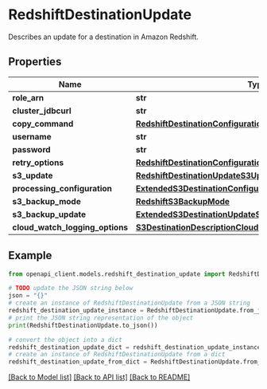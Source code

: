 # RedshiftDestinationUpdate

Describes an update for a destination in Amazon Redshift.

## Properties

Name | Type | Description | Notes
------------ | ------------- | ------------- | -------------
**role_arn** | **str** |  | [optional] 
**cluster_jdbcurl** | **str** |  | [optional] 
**copy_command** | [**RedshiftDestinationConfigurationCopyCommand**](RedshiftDestinationConfigurationCopyCommand.md) |  | [optional] 
**username** | **str** |  | [optional] 
**password** | **str** |  | [optional] 
**retry_options** | [**RedshiftDestinationConfigurationRetryOptions**](RedshiftDestinationConfigurationRetryOptions.md) |  | [optional] 
**s3_update** | [**RedshiftDestinationUpdateS3Update**](RedshiftDestinationUpdateS3Update.md) |  | [optional] 
**processing_configuration** | [**ExtendedS3DestinationConfigurationProcessingConfiguration**](ExtendedS3DestinationConfigurationProcessingConfiguration.md) |  | [optional] 
**s3_backup_mode** | [**RedshiftS3BackupMode**](RedshiftS3BackupMode.md) |  | [optional] 
**s3_backup_update** | [**ExtendedS3DestinationUpdateS3BackupUpdate**](ExtendedS3DestinationUpdateS3BackupUpdate.md) |  | [optional] 
**cloud_watch_logging_options** | [**S3DestinationDescriptionCloudWatchLoggingOptions**](S3DestinationDescriptionCloudWatchLoggingOptions.md) |  | [optional] 

## Example

```python
from openapi_client.models.redshift_destination_update import RedshiftDestinationUpdate

# TODO update the JSON string below
json = "{}"
# create an instance of RedshiftDestinationUpdate from a JSON string
redshift_destination_update_instance = RedshiftDestinationUpdate.from_json(json)
# print the JSON string representation of the object
print(RedshiftDestinationUpdate.to_json())

# convert the object into a dict
redshift_destination_update_dict = redshift_destination_update_instance.to_dict()
# create an instance of RedshiftDestinationUpdate from a dict
redshift_destination_update_from_dict = RedshiftDestinationUpdate.from_dict(redshift_destination_update_dict)
```
[[Back to Model list]](../README.md#documentation-for-models) [[Back to API list]](../README.md#documentation-for-api-endpoints) [[Back to README]](../README.md)



